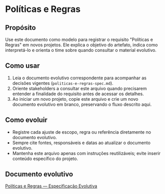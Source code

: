 <!-- proj/03-agentes-ia/politicas-e-regras.md -->
# Políticas e Regras

## Propósito
Use este documento como modelo para registrar o requisito "Políticas e Regras" em novos projetos. Ele explica o objetivo do artefato, indica como interpretá-lo e orienta o time sobre quando consultar o material evolutivo.

## Como usar
1. Leia o documento evolutivo correspondente para acompanhar as decisões vigentes (`politicas-e-regras-spec.md`).
2. Oriente stakeholders a consultar este arquivo quando precisarem entender a finalidade do requisito antes de acessar os detalhes.
3. Ao iniciar um novo projeto, copie este arquivo e crie um novo documento evolutivo em branco, preservando o fluxo descrito aqui.

## Como evoluir
- Registre cada ajuste de escopo, regra ou referência diretamente no documento evolutivo.
- Sempre cite fontes, responsáveis e datas ao atualizar o documento evolutivo.
- Mantenha este arquivo apenas com instruções reutilizáveis; evite inserir conteúdo específico do projeto.

## Documento evolutivo
[Políticas e Regras — Especificação Evolutiva](./politicas-e-regras-spec.md)

